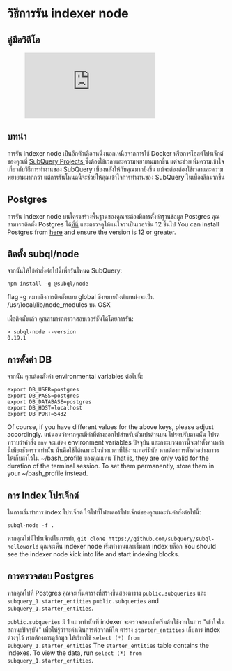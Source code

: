 # วิธีการรัน indexer node

## คู่มือวิดีโอ

<figure class="video_container">
  <iframe src="https://www.youtube.com/embed/QfNsR12ItnA" frameborder="0" allowfullscreen="true"></iframe>
</figure>

## บทนำ

การรัน indexer node เป็นอีกตัวเลือกหนึ่งนอกเหนือจากการใช้ Docker หรือการโฮสต์โปรเจ็กต์ของคุณที่ [SubQuery Projects ](https://project.subquery.network/) ซึ่งต้องใช้เวลาและความพยายามมากขึ้น แต่จะช่วยเพิ่มความเข้าใจเกี่ยวกับวิธีการทำงานของ SubQuery เบื้องหลังให้กับคุณมากยิ่งขึ้น แม้จะต้องต้องใช้เวลาและความพยายามมากกว่า แต่การรันโหนดนี้จะช่วยให้คุณเข้าใจการทำงานของ SubQuery ในเบื้องลึกมากขึ้น

## Postgres

การรัน indexer node บนโครงสร้างพื้นฐานของคุณจะต้องมีการตั้งค่าฐานข้อมูล Postgres คุณสามารถติดตั้ง Postgres ได้[ที่นี่](https://www.postgresql.org/download/) และตรวจดูให้แน่ใจว่าเป็นเวอร์ชัน 12 ขึ้นไป You can install Postgres from [here](https://www.postgresql.org/download/) and ensure the version is 12 or greater.

## ติดตั้ง subql/node

จากนั้นให้ใช้คำสั่งต่อไปนี้เพื่อรันโหนด SubQuery:

```shell
npm install -g @subql/node
```

flag -g หมายถึงการติดตั้งแบบ global ซึ่งหมายถึงตำแหน่งจะเป็น /usr/local/lib/node_modules บน OSX

เมื่อติดตั้งแล้ว คุณสามารถตรวจสอบเวอร์ชันได้โดยการรัน:

```shell
> subql-node --version
0.19.1
```

## การตั้งค่า DB

จากนั้น คุณต้องตั้งค่า environmental variables ต่อไปนี้:

```shell
export DB_USER=postgres
export DB_PASS=postgres
export DB_DATABASE=postgres
export DB_HOST=localhost
export DB_PORT=5432
```

Of course, if you have different values for the above keys, please adjust accordingly. แน่นอนว่าหากคุณมีค่าที่ต่างออกไปสำหรับตัวแปรด้านบน โปรดปรับตามนั้น โปรดทราบว่าคำสั่ง `env` จะแสดง environment variables ปัจจุบัน และกระบวนการนี้จะทำตั้งค่าเหล่านี้เพียงชั่วคราวเท่านั้น นั่นคือใช้ได้เฉพาะในช่วงเวลาที่ใช้งานเทอร์มินัล หากต้องการตั้งค่าอย่างถาวร ให้เก็บค่าไว้ใน ~/bash_profile ของคุณแทน That is, they are only valid for the duration of the terminal session. To set them permanently, store them in your ~/bash_profile instead.

## การ Index โปรเจ็กต์

ในการเริ่มทำการ index โปรเจ็กต์ ให้ไปที่โฟลเดอร์โปรเจ็กต์ของคุณและรันคำสั่งต่อไปนี้:

```shell
subql-node -f .
```

หากคุณไม่มีโปรเจ็กต์ในการทำ, `git clone https://github.com/subquery/subql-helloworld` คุณจะเห็น indexer node เริ่มทำงานและเริ่มการ index บล็อก You should see the indexer node kick into life and start indexing blocks.

## การตรวจสอบ Postgres

หากคุณไปที่ Postgres คุณจะเห็นตารางที่สร้างขึ้นสองตาราง `public.subqueries` และ `subquery_1.starter_entities` `public.subqueries` and `subquery_1.starter_entities`.

`public.subqueries` มี 1 แถวเท่านั้นที่ indexer จะตรวจสอบเมื่อเริ่มต้นใช้งานในการ "เข้าใจในสถานะปัจจุบัน" เพื่อให้รู้ว่าจะดำเนินการต่อจากที่ใด ตาราง `starter_entities` เก็บการ index ต่างๆไว้ หากต้องการดูข้อมูล ให้เรียกใช้ `select (*) from subquery_1.starter_entities` The `starter_entities` table contains the indexes. To view the data, run `select (*) from subquery_1.starter_entities`.
